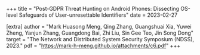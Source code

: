 +++
title = "Post-GDPR Threat Hunting on Android Phones: Dissecting OS-level Safeguards of User-unresettable Identifiers"
date = 2023-02-27

[extra]
author = "Mark Huasong Meng, Qing Zhang, Guangshuai Xia, Yuwei Zheng, Yanjun Zhang, Guangdong Bai, Zhi Liu, Sin Gee Teo, Jin Song Dong"
target = "The Network and Distributed System Security Symposium (NDSS), 2023."
pdf = "https://mark-h-meng.github.io/attachments/c6.pdf"
+++
